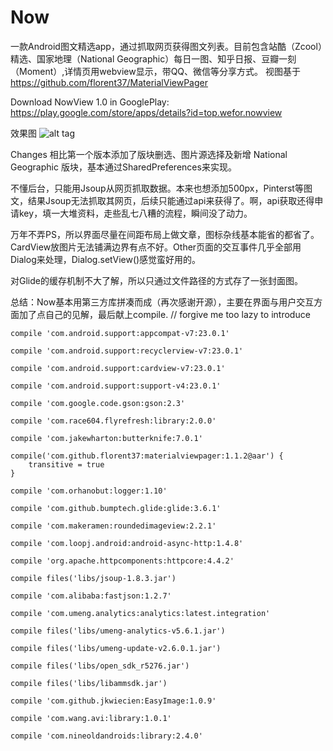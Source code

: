 # Now
一款Android图文精选app，通过抓取网页获得图文列表。目前包含站酷（Zcool）精选、国家地理（National Geographic）每日一图、知乎日报、豆瓣一刻（Moment）,详情页用webview显示，带QQ、微信等分享方式。
视图基于 https://github.com/florent37/MaterialViewPager 

Download NowView 1.0 in GooglePlay: https://play.google.com/store/apps/details?id=top.wefor.nowview

效果图
![alt tag](https://raw.githubusercontent.com/XunMengWinter/Now/3f391cd9d02152a6e8dca4d9b5ac6dbc453dbadc/images/now_introduce.jpg)

Changes
相比第一个版本添加了版块删选、图片源选择及新增 National Geographic 版块，基本通过SharedPreferences来实现。

不懂后台，只能用Jsoup从网页抓取数据。本来也想添加500px，Pinterst等图文，结果Jsoup无法抓取其网页，后续只能通过api来获得了。啊，api获取还得申请key，填一大堆资料，走些乱七八糟的流程，瞬间没了动力。

万年不弄PS，所以界面尽量在间距布局上做文章，图标杂线基本能省的都省了。CardView放图片无法铺满边界有点不好。Other页面的交互事件几乎全部用Dialog来处理，Dialog.setView()感觉蛮好用的。

对Glide的缓存机制不大了解，所以只通过文件路径的方式存了一张封面图。

总结：Now基本用第三方库拼凑而成（再次感谢开源），主要在界面与用户交互方面加了点自己的见解，最后献上compile.
    // forgive me too lazy to introduce
    
    compile 'com.android.support:appcompat-v7:23.0.1'
    
    compile 'com.android.support:recyclerview-v7:23.0.1'
    
    compile 'com.android.support:cardview-v7:23.0.1'
    
    compile 'com.android.support:support-v4:23.0.1'
    
    compile 'com.google.code.gson:gson:2.3'
    
    compile 'com.race604.flyrefresh:library:2.0.0'
    
    compile 'com.jakewharton:butterknife:7.0.1'
    
    compile('com.github.florent37:materialviewpager:1.1.2@aar') {
        transitive = true
    }
    
    compile 'com.orhanobut:logger:1.10'
    
    compile 'com.github.bumptech.glide:glide:3.6.1'
    
    compile 'com.makeramen:roundedimageview:2.2.1'
    
    compile 'com.loopj.android:android-async-http:1.4.8'
    
    compile 'org.apache.httpcomponents:httpcore:4.4.2'
    
    compile files('libs/jsoup-1.8.3.jar')
    
    compile 'com.alibaba:fastjson:1.2.7'
    
    compile 'com.umeng.analytics:analytics:latest.integration'
    
    compile files('libs/umeng-analytics-v5.6.1.jar')
    
    compile files('libs/umeng-update-v2.6.0.1.jar')
    
    compile files('libs/open_sdk_r5276.jar')
    
    compile files('libs/libammsdk.jar')
    
    compile 'com.github.jkwiecien:EasyImage:1.0.9'
    
    compile 'com.wang.avi:library:1.0.1'
    
    compile 'com.nineoldandroids:library:2.4.0'

